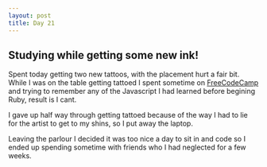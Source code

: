 ```yaml
---
layout: post
title: Day 21
---
```



## Studying while getting some new ink!

Spent today getting two new tattoos, with the placement hurt a fair bit. While I was on the table getting tattoed I spent sometime on [FreeCodeCamp](https://beta.freecodecamp.org/map) and trying to remember any of the Javascript I had learned before begining Ruby, result is I cant.

I gave up half way through getting tattoed because of the way I had to lie for the artist to get to my shins, so I put away the laptop.

Leaving the parlour I decided it was too nice a day to sit in and code so I ended up spending sometime with friends who I had neglected for a few weeks.
